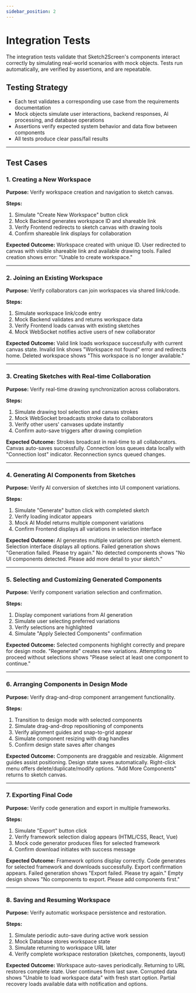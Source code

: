 ```yaml
---
sidebar_position: 2
---
```

# Integration Tests

The integration tests validate that Sketch2Screen's components interact correctly by simulating real-world scenarios with mock objects. Tests run automatically, are verified by assertions, and are repeatable.

## Testing Strategy

- Each test validates a corresponding use case from the requirements documentation
- Mock objects simulate user interactions, backend responses, AI processing, and database operations
- Assertions verify expected system behavior and data flow between components
- All tests produce clear pass/fail results

---

## Test Cases

### 1. Creating a New Workspace

**Purpose:** Verify workspace creation and navigation to sketch canvas.

**Steps:**
1. Simulate "Create New Workspace" button click
2. Mock Backend generates workspace ID and shareable link
3. Verify Frontend redirects to sketch canvas with drawing tools
4. Confirm shareable link displays for collaboration

**Expected Outcome:**
Workspace created with unique ID. User redirected to canvas with visible shareable link and available drawing tools. Failed creation shows error: "Unable to create workspace."

---

### 2. Joining an Existing Workspace

**Purpose:** Verify collaborators can join workspaces via shared link/code.

**Steps:**
1. Simulate workspace link/code entry
2. Mock Backend validates and returns workspace data
3. Verify Frontend loads canvas with existing sketches
4. Mock WebSocket notifies active users of new collaborator

**Expected Outcome:**
Valid link loads workspace successfully with current canvas state. Invalid link shows "Workspace not found" error and redirects home. Deleted workspace shows "This workspace is no longer available."

---

### 3. Creating Sketches with Real-time Collaboration

**Purpose:** Verify real-time drawing synchronization across collaborators.

**Steps:**
1. Simulate drawing tool selection and canvas strokes
2. Mock WebSocket broadcasts stroke data to collaborators
3. Verify other users' canvases update instantly
4. Confirm auto-save triggers after drawing completion

**Expected Outcome:**
Strokes broadcast in real-time to all collaborators. Canvas auto-saves successfully. Connection loss queues data locally with "Connection lost" indicator. Reconnection syncs queued changes.

---

### 4. Generating AI Components from Sketches

**Purpose:** Verify AI conversion of sketches into UI component variations.

**Steps:**
1. Simulate "Generate" button click with completed sketch
2. Verify loading indicator appears
3. Mock AI Model returns multiple component variations
4. Confirm Frontend displays all variations in selection interface

**Expected Outcome:**
AI generates multiple variations per sketch element. Selection interface displays all options. Failed generation shows "Generation failed. Please try again." No detected components shows "No UI components detected. Please add more detail to your sketch."

---

### 5. Selecting and Customizing Generated Components

**Purpose:** Verify component variation selection and confirmation.

**Steps:**
1. Display component variations from AI generation
2. Simulate user selecting preferred variations
3. Verify selections are highlighted
4. Simulate "Apply Selected Components" confirmation

**Expected Outcome:**
Selected components highlight correctly and prepare for design mode. "Regenerate" creates new variations. Attempting to proceed without selections shows "Please select at least one component to continue."

---

### 6. Arranging Components in Design Mode

**Purpose:** Verify drag-and-drop component arrangement functionality.

**Steps:**
1. Transition to design mode with selected components
2. Simulate drag-and-drop repositioning of components
3. Verify alignment guides and snap-to-grid appear
4. Simulate component resizing with drag handles
5. Confirm design state saves after changes

**Expected Outcome:**
Components are draggable and resizable. Alignment guides assist positioning. Design state saves automatically. Right-click menu offers delete/duplicate/modify options. "Add More Components" returns to sketch canvas.

---

### 7. Exporting Final Code

**Purpose:** Verify code generation and export in multiple frameworks.

**Steps:**
1. Simulate "Export" button click
2. Verify framework selection dialog appears (HTML/CSS, React, Vue)
3. Mock code generator produces files for selected framework
4. Confirm download initiates with success message

**Expected Outcome:**
Framework options display correctly. Code generates for selected framework and downloads successfully. Export confirmation appears. Failed generation shows "Export failed. Please try again." Empty design shows "No components to export. Please add components first."

---

### 8. Saving and Resuming Workspace

**Purpose:** Verify automatic workspace persistence and restoration.

**Steps:**
1. Simulate periodic auto-save during active work session
2. Mock Database stores workspace state
3. Simulate returning to workspace URL later
4. Verify complete workspace restoration (sketches, components, layout)

**Expected Outcome:**
Workspace auto-saves periodically. Returning to URL restores complete state. User continues from last save. Corrupted data shows "Unable to load workspace data" with fresh start option. Partial recovery loads available data with notification and options.

